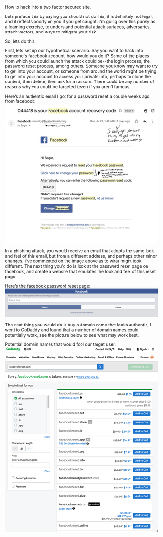 How to hack into a two factor secured site.

Lets preface this by saying you should not do this, it is definitely not legal, and it reflects poorly on you if you get caught. I'm going over this purely as a learning exercise, to understand potential attack surfaces, adversaries, attack vectors, and ways to mitigate your risk.

So, lets do this.

First, lets set up our hypothetical scenario. Say you want to hack into someone's facebook account, how would you do it? Some of the places from which you could launch the attack could be--the login process, the password reset process, among others. Someone you know may want to try to get into your account, or someone from around the world might be trying to get into your account to access your private info, perhaps to clone the content, then delete, then ask for a ransom. There could be any number of reasons why you could be targeted (even if you aren't famous).

Here's an authentic email I got for a password reset a couple weeks ago from facebook: 
![](images/IMG_0120.jpg)

In a phishing attack, you would receive an email that adopts the same look and feel of this email, but from a different address, and perhaps other minor changes. I've commented on the image above as to what might look different. The next thing you'd do is look at the password reset page on facebook, and create a website that emulates the look and feel of this reset page. 

Here's the facebook password reset page:
![](images/facebookreset.png)

The next thing you would do is buy a domain name that looks authentic, I went to GoDaddy and found that a number of domain names could potentially work, see the picture below to see what may work best.

Potential domain names that would fool our target user:
![](images/domains.png)

